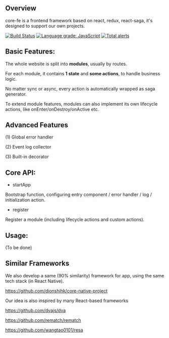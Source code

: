 ## Overview

core-fe is a frontend framework based on react, redux, react-saga, it's designed to support our own projects.

[![Build Status](https://travis-ci.com/neowu/core-fe-project.svg?branch=master)](https://travis-ci.com/neowu/core-fe-project)
[![Language grade: JavaScript](https://img.shields.io/lgtm/grade/javascript/g/neowu/core-fe-project.svg?logo=lgtm&logoWidth=18)](https://lgtm.com/projects/g/neowu/core-fe-project/context:javascript)
[![Total alerts](https://img.shields.io/lgtm/alerts/g/neowu/core-fe-project.svg?logo=lgtm&logoWidth=18)](https://lgtm.com/projects/g/neowu/core-fe-project/alerts/)

## Basic Features:

The whole website is split into **modules**, usually by routes.

For each module, it contains **1 state** and **some actions**, to handle business logic.

No matter sync or async, every action is automatically wrapped as saga generator.

To extend module features, modules can also implement its own lifecycle actions, like onEnter/onDestroy/onActive etc.

## Advanced Features

(1) Global error handler

(2) Event log collector

(3) Built-in decorator

## Core API:

- startApp

Bootstrap function, configuring entry component / error handler / log / initialization action.

- register

Register a module (including lifecycle actions and custom actions).

## Usage:

(To be done)

## Similar Frameworks

We also develop a same (90% similarity) framework for app, using the same tech stack (in React Native).

https://github.com/dionshihk/core-native-project

Our idea is also inspired by many React-based frameworks

https://github.com/dvajs/dva

https://github.com/rematch/rematch

https://github.com/wangtao0101/resa
